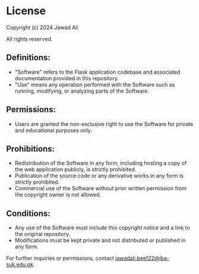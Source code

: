 # License

Copyright (c) 2024 Jawad Ali

All rights reserved.

## Definitions:
- "Software" refers to the Flask application codebase and associated documentation provided in this repository.
- "Use" means any operation performed with the Software such as running, modifying, or analyzing parts of the Software.

## Permissions:
- Users are granted the non-exclusive right to use the Software for private and educational purposes only.

## Prohibitions:
- Redistribution of the Software in any form, including hosting a copy of the web application publicly, is strictly prohibited.
- Publication of the source code or any derivative works in any form is strictly prohibited.
- Commercial use of the Software without prior written permission from the copyright owner is not allowed.

## Conditions:
- Any use of the Software must include this copyright notice and a link to the original repository.
- Modifications must be kept private and not distributed or published in any form.

For further inquiries or permissions, contact jawadali.beef22@iba-suk.edu.pk.
